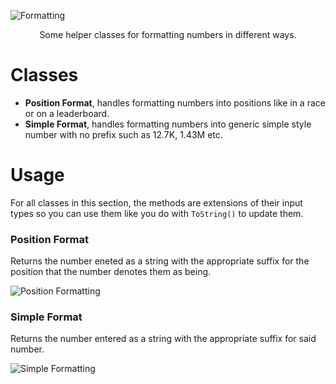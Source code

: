 ![Formatting](https://user-images.githubusercontent.com/33253710/159179440-2cadffa9-187d-488f-948f-81597e6718b7.jpg)

<p align=center>Some helper classes for formatting numbers in different ways.</p>

# Classes
- <b>Position Format</b>, handles formatting numbers into positions like in a race or on a leaderboard.
- <b>Simple Format</b>, handles formatting numbers into generic simple style number with no prefix such as 12.7K, 1.43M etc.

# Usage
For all classes in this section, the methods are extensions of their input types so you can use them like you do with <code>ToString()</code> to update them. 

### Position Format
Returns the number eneted as a string with the appropriate suffix for the position that the number denotes them as being.

![Position Formatting](https://user-images.githubusercontent.com/33253710/159185594-990180e8-ee37-478c-ab85-81687c237379.png)


### Simple Format
Returns the number entered as a string with the appropriate suffix for said number.

![Simple Formatting](https://user-images.githubusercontent.com/33253710/159185608-c7ffd903-7852-48d1-90c5-cc728b20892e.png)
